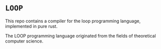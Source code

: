# `LOOP`

This repo contains a compiler for the loop programming language, implemented in pure rust.

The LOOP programming language originated from the fields of theoretical computer science.
